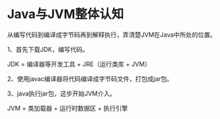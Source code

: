 # Java与JVM整体认知

从编写代码到编译成字节码再到解释执行，弄清楚JVM在Java中所处的位置。

1、首先下载JDK，编写代码。

  JDK = 编译器等开发工具 + JRE（运行类库 + JVM）

2、使用javac编译器将代码编译成字节码文件，打包成jar包。

3、java执行jar包，这步开始JVM介入。

  JVM = 类加载器 + 运行时数据区 + 执行引擎

  

  